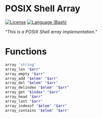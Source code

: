 POSIX Shell Array
=================

[![License](https://img.shields.io/badge/license-MIT-blue.svg?style=flat)](https://github.com/Ventto/posix-shell-array/blob/master/LICENSE)
[![Language (Bash)](https://img.shields.io/badge/powered_by-Bash-brightgreen.svg)](https://www.gnu.org/software/bash)

*"This is a POSIX Shell array implementation."*

# Functions

```bash
array 'string'
array_len "$arr"
array_empty "$arr"
array_add "$elem" "$arr"
array_del "$elem" "$arr"
array_delindex "$elem" "$arr"
array_get "$index" "$arr"
array_head "$arr"
array_last "$arr"
array_indexof "$elem" "$arr"
array_contains "$elem" "$arr"
```
